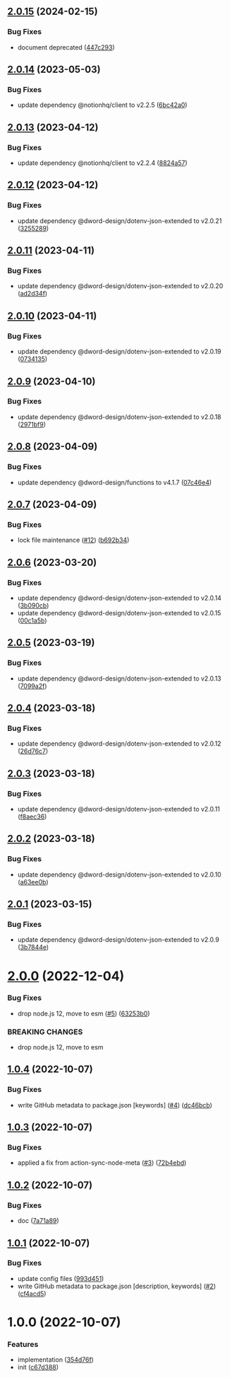 ## [2.0.15](https://github.com/dword-design/notion-paginate/compare/v2.0.14...v2.0.15) (2024-02-15)


### Bug Fixes

* document deprecated ([447c293](https://github.com/dword-design/notion-paginate/commit/447c293a6e41912095db112b48636824356f0f50))

## [2.0.14](https://github.com/dword-design/notion-paginate/compare/v2.0.13...v2.0.14) (2023-05-03)


### Bug Fixes

* update dependency @notionhq/client to v2.2.5 ([6bc42a0](https://github.com/dword-design/notion-paginate/commit/6bc42a0ccb0dfa62d72151e96954dafd73e0ee78))

## [2.0.13](https://github.com/dword-design/notion-paginate/compare/v2.0.12...v2.0.13) (2023-04-12)


### Bug Fixes

* update dependency @notionhq/client to v2.2.4 ([8824a57](https://github.com/dword-design/notion-paginate/commit/8824a573961499cf369237322d43968b701e79b0))

## [2.0.12](https://github.com/dword-design/notion-paginate/compare/v2.0.11...v2.0.12) (2023-04-12)


### Bug Fixes

* update dependency @dword-design/dotenv-json-extended to v2.0.21 ([3255289](https://github.com/dword-design/notion-paginate/commit/32552890202c2124d3fa28da51d75f9688c76332))

## [2.0.11](https://github.com/dword-design/notion-paginate/compare/v2.0.10...v2.0.11) (2023-04-11)


### Bug Fixes

* update dependency @dword-design/dotenv-json-extended to v2.0.20 ([ad2d34f](https://github.com/dword-design/notion-paginate/commit/ad2d34f73a1fd3108ee623909664102936b14041))

## [2.0.10](https://github.com/dword-design/notion-paginate/compare/v2.0.9...v2.0.10) (2023-04-11)


### Bug Fixes

* update dependency @dword-design/dotenv-json-extended to v2.0.19 ([0734135](https://github.com/dword-design/notion-paginate/commit/0734135ac05e3380ffc5a864a2a772bc5d45de66))

## [2.0.9](https://github.com/dword-design/notion-paginate/compare/v2.0.8...v2.0.9) (2023-04-10)


### Bug Fixes

* update dependency @dword-design/dotenv-json-extended to v2.0.18 ([2971bf9](https://github.com/dword-design/notion-paginate/commit/2971bf9efdce37058d0490d0c5a099eb174f1a75))

## [2.0.8](https://github.com/dword-design/notion-paginate/compare/v2.0.7...v2.0.8) (2023-04-09)


### Bug Fixes

* update dependency @dword-design/functions to v4.1.7 ([07c46e4](https://github.com/dword-design/notion-paginate/commit/07c46e4d2237174b21174b537f2fb704dd4bb40d))

## [2.0.7](https://github.com/dword-design/notion-paginate/compare/v2.0.6...v2.0.7) (2023-04-09)


### Bug Fixes

* lock file maintenance ([#12](https://github.com/dword-design/notion-paginate/issues/12)) ([b692b34](https://github.com/dword-design/notion-paginate/commit/b692b34fab8ed3c3fd2de5e3da6ad0a3fc1b7957))

## [2.0.6](https://github.com/dword-design/notion-paginate/compare/v2.0.5...v2.0.6) (2023-03-20)


### Bug Fixes

* update dependency @dword-design/dotenv-json-extended to v2.0.14 ([3b090cb](https://github.com/dword-design/notion-paginate/commit/3b090cb0e8663d59fbadd0004e59e91566445bdf))
* update dependency @dword-design/dotenv-json-extended to v2.0.15 ([00c1a5b](https://github.com/dword-design/notion-paginate/commit/00c1a5b1d0d54e48e041db303f4872fc91a8d6c6))

## [2.0.5](https://github.com/dword-design/notion-paginate/compare/v2.0.4...v2.0.5) (2023-03-19)


### Bug Fixes

* update dependency @dword-design/dotenv-json-extended to v2.0.13 ([7099a2f](https://github.com/dword-design/notion-paginate/commit/7099a2f663aff6b640f4b0a97942ec2ccc7725e4))

## [2.0.4](https://github.com/dword-design/notion-paginate/compare/v2.0.3...v2.0.4) (2023-03-18)


### Bug Fixes

* update dependency @dword-design/dotenv-json-extended to v2.0.12 ([26d76c7](https://github.com/dword-design/notion-paginate/commit/26d76c7994d56e2373ad70cf9767896f63dec1a7))

## [2.0.3](https://github.com/dword-design/notion-paginate/compare/v2.0.2...v2.0.3) (2023-03-18)


### Bug Fixes

* update dependency @dword-design/dotenv-json-extended to v2.0.11 ([f8aec36](https://github.com/dword-design/notion-paginate/commit/f8aec366c3000697a6dd328c516d20a0b130ecc7))

## [2.0.2](https://github.com/dword-design/notion-paginate/compare/v2.0.1...v2.0.2) (2023-03-18)


### Bug Fixes

* update dependency @dword-design/dotenv-json-extended to v2.0.10 ([a63ee0b](https://github.com/dword-design/notion-paginate/commit/a63ee0bd4643b7c4a6a4aa06651df38bdcf54006))

## [2.0.1](https://github.com/dword-design/notion-paginate/compare/v2.0.0...v2.0.1) (2023-03-15)


### Bug Fixes

* update dependency @dword-design/dotenv-json-extended to v2.0.9 ([3b7844e](https://github.com/dword-design/notion-paginate/commit/3b7844e9cb658cc548386586fb7f87901400cc88))

# [2.0.0](https://github.com/dword-design/notion-paginate/compare/v1.0.4...v2.0.0) (2022-12-04)


### Bug Fixes

* drop node.js 12, move to esm ([#5](https://github.com/dword-design/notion-paginate/issues/5)) ([63253b0](https://github.com/dword-design/notion-paginate/commit/63253b0f573ec4b9c8b3f6ac29c345ad9da06cc8))


### BREAKING CHANGES

* drop node.js 12, move to esm

## [1.0.4](https://github.com/dword-design/notion-paginate/compare/v1.0.3...v1.0.4) (2022-10-07)


### Bug Fixes

* write GitHub metadata to package.json [keywords] ([#4](https://github.com/dword-design/notion-paginate/issues/4)) ([dc46bcb](https://github.com/dword-design/notion-paginate/commit/dc46bcb234677806250823ab344c77f1e9ad3906))

## [1.0.3](https://github.com/dword-design/notion-paginate/compare/v1.0.2...v1.0.3) (2022-10-07)


### Bug Fixes

* applied a fix from action-sync-node-meta ([#3](https://github.com/dword-design/notion-paginate/issues/3)) ([72b4ebd](https://github.com/dword-design/notion-paginate/commit/72b4ebddacd9f779bd54884348a7e976789360f7))

## [1.0.2](https://github.com/dword-design/notion-paginate/compare/v1.0.1...v1.0.2) (2022-10-07)


### Bug Fixes

* doc ([7a71a89](https://github.com/dword-design/notion-paginate/commit/7a71a895eab989f5b9805571f871fc18e21010b6))

## [1.0.1](https://github.com/dword-design/notion-paginate/compare/v1.0.0...v1.0.1) (2022-10-07)


### Bug Fixes

* update config files ([993d451](https://github.com/dword-design/notion-paginate/commit/993d451a1a740563840420c31e8f948615da014a))
* write GitHub metadata to package.json [description, keywords] ([#2](https://github.com/dword-design/notion-paginate/issues/2)) ([cf4acd5](https://github.com/dword-design/notion-paginate/commit/cf4acd521042ab487f1fdc2e0cdd60c4f3705a25))

# 1.0.0 (2022-10-07)


### Features

* implementation ([354d76f](https://github.com/dword-design/notion-paginate/commit/354d76f7b5a6ea8c90be862fed0eb96c205b05ca))
* init ([c67d388](https://github.com/dword-design/notion-paginate/commit/c67d3886ee60a6c140fae8b366600a3dd220a6e8))
